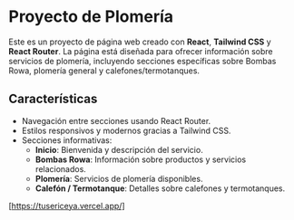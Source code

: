 # Proyecto de Plomería

Este es un proyecto de página web creado con **React**, **Tailwind CSS** y **React Router**. La página está diseñada para ofrecer información sobre servicios de plomería, incluyendo secciones específicas sobre Bombas Rowa, plomería general y calefones/termotanques.


## Características

- Navegación entre secciones usando React Router.
- Estilos responsivos y modernos gracias a Tailwind CSS.
- Secciones informativas:
  - **Inicio**: Bienvenida y descripción del servicio.
  - **Bombas Rowa**: Información sobre productos y servicios relacionados.
  - **Plomería**: Servicios de plomería disponibles.
  - **Calefón / Termotanque**: Detalles sobre calefones y termotanques.

 [https://tusericeya.vercel.app/]

